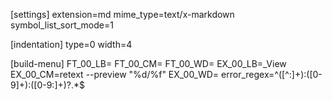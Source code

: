 [settings]
extension=md
mime_type=text/x-markdown
symbol_list_sort_mode=1

[indentation]
type=0
width=4

[build-menu]
FT_00_LB=
FT_00_CM=
FT_00_WD=
EX_00_LB=_View
EX_00_CM=retext --preview "%d/%f"
EX_00_WD=
error_regex=^([^:]+):([0-9]+):([0-9:]+)?.*$
